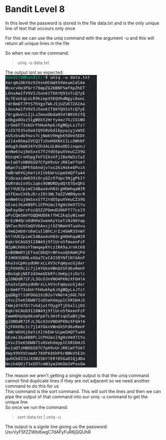 # Bandit Level 8  
  
In this level the password is stored in the file data.txt and is the only unique line of text that occours only once  
  
For this we can use the uniq command with the argument -u and this will return all unique lines in the file  
  
So when we run the command:  
> uniq -u data.txt  
  
The output isnt as expected:  
![fcc45504.png](../src/fcc45504.png)  
  
The reason we aren't getting a single output is that the uniq command cannot find duplicate lines if they are not adjacent so we need another command to do this for us  
This command is the sort command. This will sort the lines and then we can pipe the output of that command into our uniq -u command to get the unique line  
So once we run the command:  
> sort data.txt | uniq -u  
  
The output is a signle line giving us the password: UsvVyFSfZZWbi6wgC7dAFyFuR6jQQUhR  
